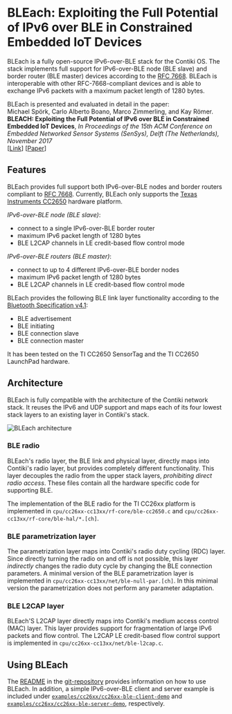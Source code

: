 # BLEach: Exploiting the Full Potential of IPv6 over BLE in Constrained Embedded IoT Devices

BLEach is a fully open-source IPv6-over-BLE stack for the Contiki OS.
The stack implements full support for IPv6-over-BLE node (BLE slave) and border router (BLE master) devices according to the [RFC 7668][rfc7668]. 
BLEach is interoperable with other RFC-7668-compliant devices and is able to exchange IPv6 packets with a maximum packet length of 1280 bytes.

BLEach is presented and evaluated in detail in the paper:<br/>
Michael Spörk, Carlo Alberto Boano, Marco Zimmerling, and Kay Römer. 
**BLEACH: Exploiting the Full Potential of IPv6 over BLE in Constrained Embedded IoT Devices**, 
_In Proceedings of the 15th ACM Conference on Embedded Networked Sensor Systems (SenSys), Delft (The Netherlands), November 2017_ <br/>
\[[Link](http://sensys.acm.org/2017/)\] \[[Paper](http://sensys.acm.org/2017/)\]

## Features
BLEach provides full support both IPv6-over-BLE nodes and border routers compliant to [RFC 7668][rfc7668].
Currently, BLEach only supports the [Texas Instruments CC2650](http://www.ti.com/tool/cc2650stk)  hardware platform.

_IPv6-over-BLE node (BLE slave)_:
 * connect to a single IPv6-over-BLE border router
 * maximum IPv6 packet length of 1280 bytes
 * BLE L2CAP channels in LE credit-based flow control mode
 
_IPv6-over-BLE routers (BLE master)_:
 * connect to up to 4 different IPv6-over-BLE border nodes
 * maximum IPv6 packet length of 1280 bytes
 * BLE L2CAP channels in LE credit-based flow control mode
 
BLEach provides the following BLE link layer functionality according to the [Bluetooth Specification v4.1][bleSpec]:
 * BLE advertisement
 * BLE initiating
 * BLE connection slave
 * BLE connection master
  	
It has been tested on the TI CC2650 SensorTag and the TI CC2650 LaunchPad hardware.

## Architecture

BLEach is fully compatible with the architecture of the Contiki network stack.
It reuses the IPv6 and UDP support and maps each of its four lowest stack layers to an existing layer in Contiki's stack.

![BLEach architecture](img/bleach-architecture.png)

### BLE radio
BLEach's radio layer, the BLE link and physical layer, directly maps into Contiki's radio layer, but provides completely different functionality. This layer decouples the radio from the upper stack layers, _prohibiting direct radio access_.
These files contain all the hardware specific code for supporting BLE.

The implementation of the BLE radio for the TI CC26xx platform is implemented in `cpu/cc26xx-cc13xx/rf-core/ble-cc2650.c`
and `cpu/cc26xx-cc13xx/rf-core/ble-hal/*.[ch]`.

### BLE parametrization layer
The parametrization layer maps into Contiki's radio duty cycling (RDC) layer.
Since directly turning the radio on and off is not possible, this layer _indirectly_ changes the radio duty cycle by changing the BLE connection parameters.
A minimal version of the BLE parametrization layer is implemented in `cpu/cc26xx-cc13xx/net/ble-null-par.[ch]`.
In this minimal version the parametrization does not perform any parameter adaptation.

### BLE L2CAP layer
BLEach'S L2CAP layer directly maps into Contiki's medium access control (MAC) layer.
This layer provides support for fragmentation of large IPv6 packets and flow control.
The L2CAP LE credit-based flow control support is implemented in `cpu/cc26xx-cc13xx/net/ble-l2cap.c`.

## Using BLEach
The [README](https://github.com/spoerk/contiki/blob/master/cpu/cc26xx-cc13xx/net/README.md) in the [git-repository](https://github.com/spoerk/contiki) provides information on how to use BLEach.
In addition, a simple IPv6-over-BLE client and server example is included under [`examples/cc26xx/cc26xx-ble-client-demo`](https://github.com/spoerk/contiki/tree/master/examples/cc26xx/cc26xx-ble-client-demo)
and [`examples/cc26xx/cc26xx-ble-server-demo`](https://github.com/spoerk/contiki/tree/master/examples/cc26xx/cc26xx-ble-server-demo), respectively.


[rfc7668]: https://tools.ietf.org/html/rfc7668
[bleSpec]: https://www.bluetooth.com/specifications/bluetooth-core-specification/legacy-specifications
[bleachWeb]: http://www.iti.tugraz.at/BLEach

